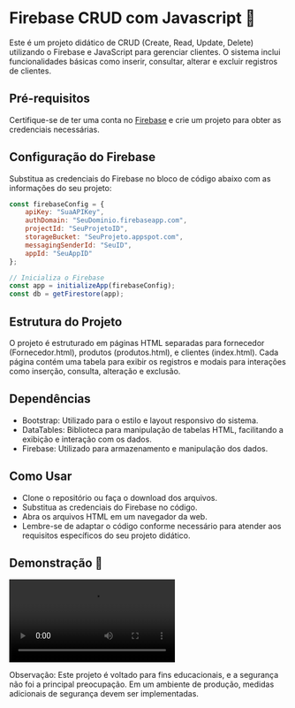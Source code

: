 # Firebase CRUD com Javascript 🚀

Este é um projeto didático de CRUD (Create, Read, Update, Delete) utilizando o Firebase e JavaScript para gerenciar clientes. O sistema inclui funcionalidades básicas como inserir, consultar, alterar e excluir registros de clientes.

## Pré-requisitos

Certifique-se de ter uma conta no [Firebase](https://firebase.google.com/) e crie um projeto para obter as credenciais necessárias.

## Configuração do Firebase

Substitua as credenciais do Firebase no bloco de código abaixo com as informações do seu projeto:

```javascript
const firebaseConfig = {
    apiKey: "SuaAPIKey",
    authDomain: "SeuDominio.firebaseapp.com",
    projectId: "SeuProjetoID",
    storageBucket: "SeuProjeto.appspot.com",
    messagingSenderId: "SeuID",
    appId: "SeuAppID"
};

// Inicializa o Firebase
const app = initializeApp(firebaseConfig);
const db = getFirestore(app);
```
## Estrutura do Projeto
O projeto é estruturado em páginas HTML separadas para fornecedor (Fornecedor.html), produtos (produtos.html), e clientes (index.html). Cada página contém uma tabela para exibir os registros e modais para interações como inserção, consulta, alteração e exclusão.

## Dependências
- Bootstrap: Utilizado para o estilo e layout responsivo do sistema.
- DataTables: Biblioteca para manipulação de tabelas HTML, facilitando a exibição e interação com os dados.
- Firebase: Utilizado para armazenamento e manipulação dos dados.

## Como Usar
- Clone o repositório ou faça o download dos arquivos.
- Substitua as credenciais do Firebase no código.
- Abra os arquivos HTML em um navegador da web.
- Lembre-se de adaptar o código conforme necessário para atender aos requisitos específicos do seu projeto didático.

## Demonstração 🎥

![Assista ao Vídeo](demostra.mp4)




Observação: Este projeto é voltado para fins educacionais, e a segurança não foi a principal preocupação. Em um ambiente de produção, medidas adicionais de segurança devem ser implementadas.

